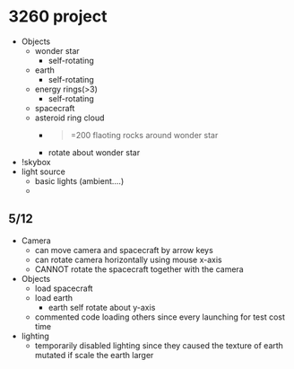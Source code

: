 # 3260 project
- Objects
	- wonder star
		* self-rotating
	- earth
		* self-rotating	
	- energy rings(>3)
		* self-rotating
	- spacecraft
	- asteroid ring cloud
		* >=200 flaoting rocks around wonder star
		* rotate about wonder star
- !skybox
- light source
	- basic lights (ambient....)
	- 

## 5/12
- Camera
	- can move camera and spacecraft by arrow keys 
	- can rotate camera horizontally using mouse x-axis
	- CANNOT rotate the spacecraft together with the camera
- Objects
	- load spacecraft
	- load earth 
		- earth self rotate about y-axis
	- commented code loading others since every launching for test cost time
- lighting
	- temporarily disabled lighting since they caused the texture of earth mutated if scale the earth larger
